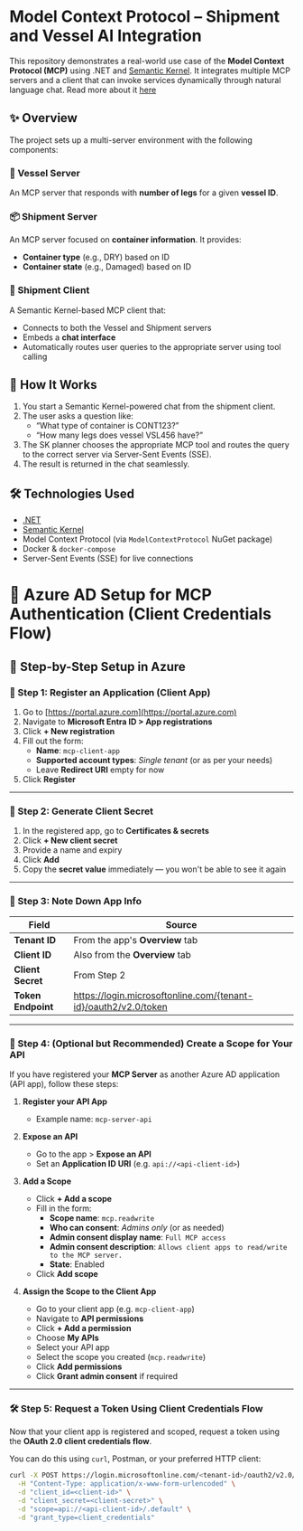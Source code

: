 # Model Context Protocol – Shipment and Vessel AI Integration

This repository demonstrates a real-world use case of the **Model Context Protocol (MCP)** using .NET and [Semantic Kernel](https://github.com/microsoft/semantic-kernel). It integrates multiple MCP servers and a client that can invoke services dynamically through natural language chat. Read more about it [here](https://www.linkedin.com/posts/nucleotidz_orchestrating-multi-agent-ai-applictaion-activity-7334108268723609601-Hrj_?utm_source=share&utm_medium=member_desktop&rcm=ACoAAA8W40wBqxt9tXu5xBQinNefCMjDPWwL9Oc)

## ✨ Overview

The project sets up a multi-server environment with the following components:

### 🚢 Vessel Server
An MCP server that responds with **number of legs** for a given **vessel ID**.

### 📦 Shipment Server
An MCP server focused on **container information**. It provides:
- **Container type** (e.g., DRY) based on ID
- **Container state** (e.g., Damaged) based on ID

### 🤖 Shipment Client
A Semantic Kernel-based MCP client that:
- Connects to both the Vessel and Shipment servers
- Embeds a **chat interface**
- Automatically routes user queries to the appropriate server using tool calling

## 🧠 How It Works

1. You start a Semantic Kernel-powered chat from the shipment client.
2. The user asks a question like:
   - “What type of container is CONT123?”
   - “How many legs does vessel VSL456 have?”
3. The SK planner chooses the appropriate MCP tool and routes the query to the correct server via Server-Sent Events (SSE).
4. The result is returned in the chat seamlessly.

## 🛠 Technologies Used

- [.NET](https://dotnet.microsoft.com/)
- [Semantic Kernel](https://github.com/microsoft/semantic-kernel)
- Model Context Protocol (via `ModelContextProtocol` NuGet package)
- Docker & `docker-compose`
- Server-Sent Events (SSE) for live connections

# 🔐 Azure AD Setup for MCP Authentication (Client Credentials Flow)

## 🧩 Step-by-Step Setup in Azure

### 🔹 Step 1: Register an Application (Client App)

1. Go to [https://portal.azure.com](https://portal.azure.com)
2. Navigate to **Microsoft Entra ID > App registrations**
3. Click **+ New registration**
4. Fill out the form:
   - **Name**: `mcp-client-app`
   - **Supported account types**: *Single tenant* (or as per your needs)
   - Leave **Redirect URI** empty for now
5. Click **Register**

---

### 🔹 Step 2: Generate Client Secret

1. In the registered app, go to **Certificates & secrets**
2. Click **+ New client secret**
3. Provide a name and expiry
4. Click **Add**
5. Copy the **secret value** immediately — you won't be able to see it again

---

### 🔹 Step 3: Note Down App Info

| Field        | Source             |
|--------------|--------------------|
| **Tenant ID**   | From the app's **Overview** tab |
| **Client ID**   | Also from the **Overview** tab |
| **Client Secret** | From Step 2 |
| **Token Endpoint** |  https://login.microsoftonline.com/{tenant-id}/oauth2/v2.0/token 


---
### 🔹 Step 4: (Optional but Recommended) Create a Scope for Your API

If you have registered your **MCP Server** as another Azure AD application (API app), follow these steps:

1. **Register your API App**  
   - Example name: `mcp-server-api`

2. **Expose an API**  
   - Go to the app > **Expose an API**
   - Set an **Application ID URI** (e.g. `api://<api-client-id>`)

3. **Add a Scope**
   - Click **+ Add a scope**
   - Fill in the form:
     - **Scope name**: `mcp.readwrite`
     - **Who can consent**: *Admins only* (or as needed)
     - **Admin consent display name**: `Full MCP access`
     - **Admin consent description**: `Allows client apps to read/write to the MCP server.`
     - **State**: Enabled
   - Click **Add scope**

4. **Assign the Scope to the Client App**
   - Go to your client app (e.g. `mcp-client-app`)
   - Navigate to **API permissions**
   - Click **+ Add a permission**
   - Choose **My APIs**
   - Select your API app
   - Select the scope you created (`mcp.readwrite`)
   - Click **Add permissions**
   - Click **Grant admin consent** if required

---

### 🛠️ Step 5: Request a Token Using Client Credentials Flow

Now that your client app is registered and scoped, request a token using the **OAuth 2.0 client credentials flow**.

You can do this using `curl`, Postman, or your preferred HTTP client:

```bash
curl -X POST https://login.microsoftonline.com/<tenant-id>/oauth2/v2.0/token \
  -H "Content-Type: application/x-www-form-urlencoded" \
  -d "client_id=<client-id>" \
  -d "client_secret=<client-secret>" \
  -d "scope=api://<api-client-id>/.default" \
  -d "grant_type=client_credentials"


